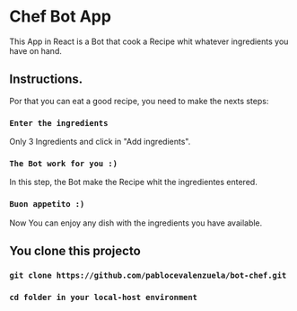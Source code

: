 # Chef Bot App

This App in React is a Bot that cook a Recipe whit whatever ingredients you have on hand.

## Instructions.

Por that you can eat a good recipe, you need to make the nexts steps:

### `Enter the ingredients`

Only 3 Ingredients and click in "Add ingredients".

### `The Bot work for you :)`

In this step, the Bot make the Recipe whit the ingredientes entered.

### `Buon appetito :)`

Now You can enjoy any dish with the ingredients you have available.

## You clone this projecto

### `git clone https://github.com/pablocevalenzuela/bot-chef.git`

### `cd folder in your local-host environment`